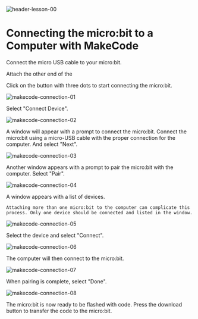 ![header-lesson-00](assets/header-lesson-00.png)

# Connecting the micro:bit to a Computer with MakeCode

Connect the micro USB cable to your 
micro:bit. 

Attach the other end of the 

Click on the button with three dots to start connecting the micro:bit.

![makecode-connection-01](assets/makecode-connection-01.png)

Select "Connect Device".

![makecode-connection-02](assets/makecode-connection-02.png)

A window will appear with a prompt to connect the micro:bit. Connect the micro:bit using a micro-USB cable with the proper connection for the computer. And select "Next".

![makecode-connection-03](assets/makecode-connection-03.png)

Another window appears with a prompt to pair the micro:bit with the computer. Select "Pair".

![makecode-connection-04](assets/makecode-connection-04.png)

A window appears with a list of devices.

```{warning}
Attaching more than one micro:bit to the computer can complicate this process. Only one device should be connected and listed in the window.
```

![makecode-connection-05](assets/makecode-connection-05.png)

Select the device and select "Connect".

![makecode-connection-06](assets/makecode-connection-06.png)

The computer will then connect to the micro:bit.

![makecode-connection-07](assets/makecode-connection-07.png)

When pairing is complete, select "Done".

![makecode-connection-08](assets/makecode-connection-08.png)

The micro:bit is now ready to be flashed with code. Press the download button to transfer the code to the micro:bit.
